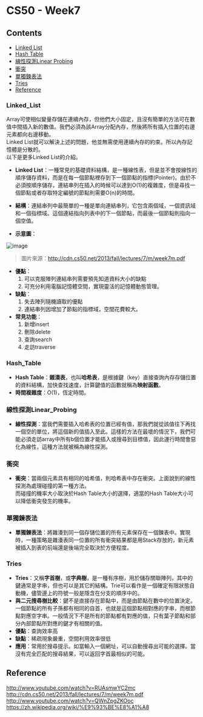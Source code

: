 # CS50 - Week7

## Contents
* [Linked List](#Linked_List)
* [Hash Table](#Hash_Table)
* [線性探測Linear Probing](#線性探測Linear_Probing)
* [衝突](#衝突)
* [單獨鍊表法](#單獨鍊表法)
* [Tries](#Tries)
* [Reference](#Reference)


### Linked_List
Array可使相似變量存儲在連續內存，但他們大小固定，且沒有簡單的方法可在數值中間插入新的數值。我們必須為該Array分配內存，然後將所有插入位置的右邊元素都向右邊移動。  
Linked List就可以解決上述的問題，他並無需使用連續內存的約束。所以內存記憶體是分散的。  
以下是更多Linked List的介紹。

* **Linked List**：一種常見的基礎資料結構，是一種線性表，但是並不會按線性的順序儲存資料，而是在每一個節點裡存到下一個節點的指標(Pointer)。由於不必須按順序儲存，連結串列在插入的時候可以達到O(1)的複雜度，但是尋找一個節點或者存取特定編號的節點則需要O(n)的時間。

* **結構**：連結串列中最簡單的一種是單向連結串列，它包含兩個域，一個資訊域和一個指標域。這個連結指向列表中的下一個節點，而最後一個節點則指向一個空值。

* **示意圖**：


![image](http://cdn.cs50.net/2013/fall/lectures/7/m/notes7m/linked_list.png)  
> 圖片來源：http://cdn.cs50.net/2013/fall/lectures/7/m/week7m.pdf  


* **優點**：
  1. 可以克服陣列連結串列需要預先知道資料大小的缺點
  2. 可充分利用電腦記憶體空間，實現靈活的記憶體動態管理。
* **缺點**：
  1. 失去陣列隨機讀取的優點
  2. 連結串列因增加了節點的指標域，空間花費較大。
* **常見功能**：
  1. 新增insert
  2. 刪除delete
  3. 查詢search
  4. 走訪traverse


### Hash_Table
* **Hash Table**：**雜湊表**，也叫**哈希表**，是根據鍵（key）直接查詢內存存儲位置的資料結構，加快查找速度，計算鍵值的函數就稱為**映射函數**。
* **時間複雜度**：O(1)，恆定時間。  

### 線性探測Linear_Probing
* **線性探測**：當我們需要插入哈希表的位置已經有值，那我們就從該值往下再找一個空的單位，將這個新的值插入至此。這樣的方法在最壞的情況下，我們可能必須走訪array中所有b個位置才能插入或搜尋到目標值，因此運行時間會惡化為線性，這種方法就被稱為線性探測。

### 衝突
* **衝突**：當兩個元素具有相同的哈希值，則哈希表中存在衝突。上面說到的線性探測為處理碰撞的第一種方法。  
而碰撞的機率大小取決於Hash Table大小的選擇，適當的Hash Table大小可以降低衝突發生的機率。  

### 單獨鍊表法
* **單獨鍊表法**：將雜湊到同一個存儲位置的所有元素保存在一個鍊表中。實現時，一種策略是雜湊表同一位置的所有衝突結果都是用Stack存放的，新元素被插入到表的前端還是後端完全取決於方便程度。

### Tries
* **Tries**：又稱**字首樹**，或**字典樹**，是一種有序樹，用於儲存關聯陣列，其中的鍵通常是字串，但也可以是其它的結構。Trie可以看作是一個確定有限狀態自動機，儘管邊上的符號一般是隱含在分支的順序中的。
* **與二元搜尋樹比較**：鍵不是直接存在節點中，而是由節點在數中的位置決定。一個節點的所有子孫都有相同的自首，也就是這個節點相對應的字串，而根節點對應空字串。一般情況下不是所有的節點都有對應的值，只有葉子節點和部分內部節點所對應的鍵才有相關的值。
* **優點**：查詢效率高
* **缺點**：稀疏現象嚴重，空間利用效率很低
* **應用**：常用於搜尋提示。如當輸入一個網址，可以自動搜尋出可能的選擇。當沒有完全匹配的搜尋結果，可以返回字首最相似的可能。

## Reference
http://www.youtube.com/watch?v=RUAsmwYC2mc  
http://cdn.cs50.net/2013/fall/lectures/7/m/week7m.pdf  
http://www.youtube.com/watch?v=QWnZpgZKOoc  
https://zh.wikipedia.org/wiki/%E9%93%BE%E8%A1%A8  
